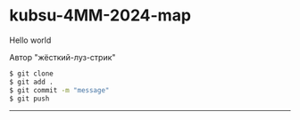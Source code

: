 # kubsu-4MM-2024-map

Hello world

Автор "жёсткий-луз-стрик"
```bash
$ git clone
$ git add .
$ git commit -m "message"
$ git push
```

---

